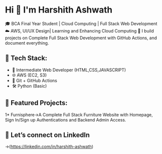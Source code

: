 # Hi 👋 I'm Harshith Ashwath

🎓 BCA Final Year Student | Cloud Computing | Full Stack Web Development  
☁️ AWS, UI/UX Design| Learning and Enhancing Cloud Computing
📁 I build projects on Complete Full Stack Web Development with GitHub Actions, and document everything.

## 🔧 Tech Stack:
- 🐝 Intermediate Web Developer (HTML,CSS,JAVASCRIPT) 
- 🌐 AWS (EC2, S3)
- 🐧 Git + GitHub Actions
- 🛠 Python (Basic)

## 📌 Featured Projects:
1* Furnisphere→A Complete Full Stack Furniture Website with Homepage, Sign In/Sign up Authentications and Backend Admin Access. 

## 🫧 Let’s connect on LinkedIn
→(https://linkedin.com/in/harshith-ashwath)
